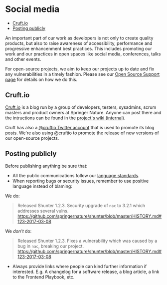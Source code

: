 # Social media

* [Cruft.io](#cruft-io)
* [Posting publicly](#posting-publicly)

An important part of our work as developers is not only to create quality products, but also to raise awareness of accessibility, performance and progressive enhancenment best practices. This includes promoting our work and our practices in open spaces like social media, conferences, talks and other events.

For open-source projects, we aim to keep our projects up to date and fix any vulnerabilities in a timely fashion. Please see our [Open Source Support page](https://github.com/springernature/frontend-playbook/blob/master/practices/open-source-support.md) for details on how we do this.


## Cruft.io

[Cruft.io](http://cruft.io) is a blog run by a group of developers, testers, sysadmins, scrum masters and product owners at Springer Nature. Anyone can post there and the intructions can be found in the [project's wiki (internal)](https://github.com/springernature/cruft/).

Cruft has also a [@cruftio Twitter account](https://twitter.com/cruftio) that is used to promote its blog posts. We're also using @cruftio to promote the release of new versions of our open-source projects.


## Posting publicly

Before publishing anything be sure that:
* All the public communications follow our [language standards](language.md).
* When reporting bugs or security issues, remember to use positive language instead of blaming:

We do:
> Released Shunter 1.2.3. Security upgrade of `nac` to 3.2.1 which addresses several vulns. https://github.com/springernature/shunter/blob/master/HISTORY.md#123-2017-03-08

We _don't_ do:
> Released Shunter 1.2.3. Fixes a vulnerability which was caused by a bug in `nac`, breaking our project. https://github.com/springernature/shunter/blob/master/HISTORY.md#123-2017-03-08

* Always provide links where people can kind further information if interested. E.g. A changelog for a software release, a blog article, a link to the Frontend Playbook, etc.

